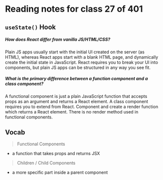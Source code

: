 # Reading notes for class 27 of 401

## `useState()` Hook

##### How does React differ from vanilla JS/HTML/CSS?
Plain JS apps usually start with the initial UI created on the server (as HTML), whereas React apps start with a blank HTML page, and dynamically create the initial state in JavaScript. React requires you to break your UI into components, but plain JS apps can be structured in any way you see fit.

##### What is the primary difference between a function component and a class component?
A functional component is just a plain JavaScript function that accepts props as an argument and returns a React element. A class component requires you to extend from React. Component and create a render function which returns a React element. There is no render method used in functional components.

## Vocab

> Functional Components
* a function that takes props and returns JSX

> Children / Child Components
* a more specific part inside a parent component
